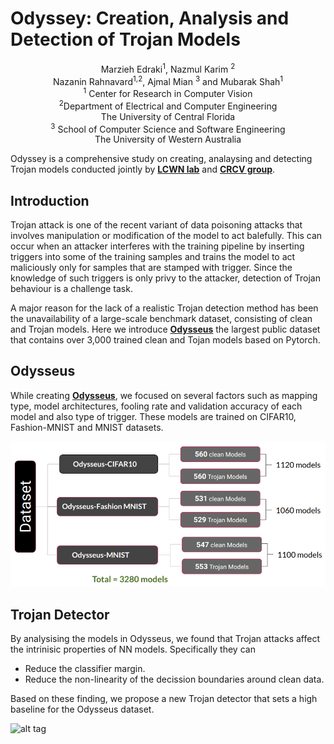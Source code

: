 # Odyssey: Creation, Analysis and Detection of Trojan Models 
<div align="center"> Marzieh Edraki<sup>1</sup>, Nazmul Karim <sup> 2</sup> <br/>
Nazanin Rahnavard<sup>1,2</sup>, Ajmal Mian <sup>3</sup> and Mubarak Shah<sup>1</sup><br/>
<sup>1</sup> Center for Research in Computer Vision<br/>
<sup>2</sup>Department of Electrical and Computer Engineering <br/>
The University of Central Florida <br/>
<sup>3</sup> School of Computer Science and Software Engineering <br/>
The University of Western Australia <br/></div>
   

Odyssey is a comprehensive study on creating, analaysing and detecting Trojan models conducted jointly by [**LCWN lab**](http://cwnlab.eecs.ucf.edu) and [**CRCV group**](https://www.crcv.ucf.edu).  

## Introduction 
Trojan attack is one of the recent variant of data poisoning attacks that involves manipulation or modification of the model to act balefully.
This can occur when an attacker interferes with the training pipeline by inserting triggers into some of the training samples and trains the model to act maliciously only for samples that are stamped with trigger. Since the knowledge of such triggers is only privy to the attacker, detection of Trojan behaviour is a challenge task. 

A major reason for the lack of a realistic Trojan detection method has been the unavailability of a large-scale benchmark dataset, consisting of clean and Trojan models. Here we introduce [**Odysseus**](https://drive.google.com/drive/folders/1o-F3ttZS6el975XZOHOtqj8YxncHOivd?usp=sharing) the largest public dataset that contains over 3,000 trained clean and Tojan models based on Pytorch. 

## Odysseus

While creating [**Odysseus**](https://drive.google.com/drive/folders/1o-F3ttZS6el975XZOHOtqj8YxncHOivd?usp=sharing), we focused on several factors such as mapping type, model architectures, fooling rate and validation accuracy of each model and also type of trigger. These models are trained on CIFAR10, Fashion-MNIST and MNIST datasets. 
 
 
![alt tag](./fig/model_creation.png)

## Trojan Detector
By analysising the models in Odysseus, we found that Trojan attacks affect the intrinisic properties of NN models. Specifically they can  
  * Reduce the classifier margin.
  * Reduce the non-linearity of the decission boundaries around clean data.
  
  Based on these finding, we propose a new Trojan detector that sets a high baseline for the Odysseus dataset. 

  ![alt tag](./fig/performance.png)
